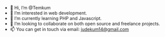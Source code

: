 - 👋 Hi, I’m @Temkum
- 👀 I’m interested in web development.
- 🌱 I’m currently learning PHP and Javascript.
- 💞️ I’m looking to collaborate on both open source and freelance projects.
- 📫 You can get in touch via email: judekum14@gmail.com

<!---
Temkum/Temkum is a ✨ special ✨ repository because its `README.md` (this file) appears on your GitHub profile.
You can click the Preview link to take a look at your changes.
--->
